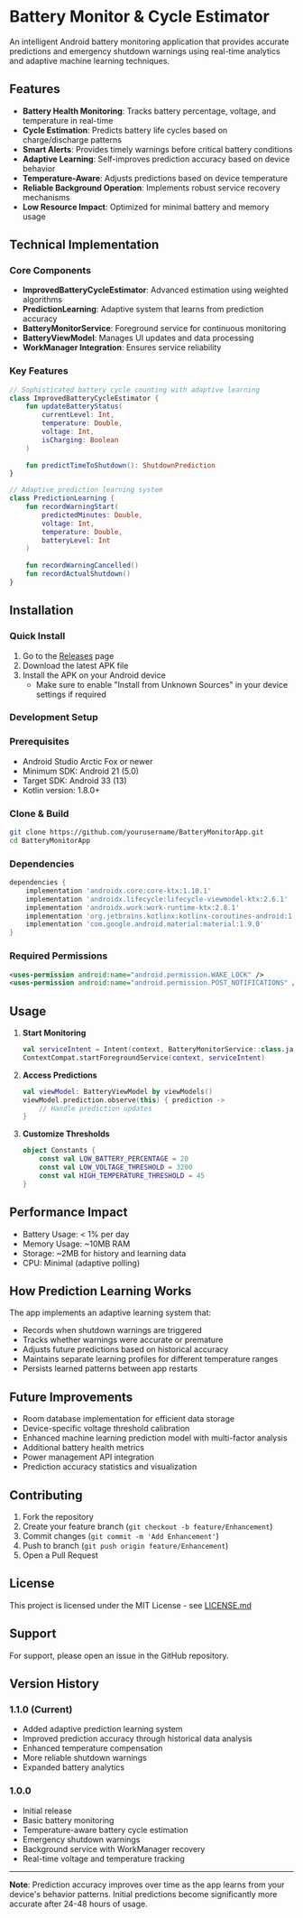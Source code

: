 # Battery Monitor & Cycle Estimator

An intelligent Android battery monitoring application that provides accurate predictions and emergency shutdown warnings using real-time analytics and adaptive machine learning techniques.

## Features

- **Battery Health Monitoring**: Tracks battery percentage, voltage, and temperature in real-time
- **Cycle Estimation**: Predicts battery life cycles based on charge/discharge patterns
- **Smart Alerts**: Provides timely warnings before critical battery conditions
- **Adaptive Learning**: Self-improves prediction accuracy based on device behavior
- **Temperature-Aware**: Adjusts predictions based on device temperature
- **Reliable Background Operation**: Implements robust service recovery mechanisms
- **Low Resource Impact**: Optimized for minimal battery and memory usage

## Technical Implementation

### Core Components

- **ImprovedBatteryCycleEstimator**: Advanced estimation using weighted algorithms
- **PredictionLearning**: Adaptive system that learns from prediction accuracy
- **BatteryMonitorService**: Foreground service for continuous monitoring
- **BatteryViewModel**: Manages UI updates and data processing
- **WorkManager Integration**: Ensures service reliability

### Key Features

```kotlin
// Sophisticated battery cycle counting with adaptive learning
class ImprovedBatteryCycleEstimator {
    fun updateBatteryStatus(
        currentLevel: Int,
        temperature: Double,
        voltage: Int,
        isCharging: Boolean
    )
    
    fun predictTimeToShutdown(): ShutdownPrediction
}

// Adaptive prediction learning system
class PredictionLearning {
    fun recordWarningStart(
        predictedMinutes: Double,
        voltage: Int,
        temperature: Double,
        batteryLevel: Int
    )
    
    fun recordWarningCancelled()
    fun recordActualShutdown()
}
```

## Installation

### Quick Install
1. Go to the [Releases](https://github.com/yourusername/BatteryMonitorApp/releases) page
2. Download the latest APK file
3. Install the APK on your Android device
   - Make sure to enable "Install from Unknown Sources" in your device settings if required

### Development Setup

### Prerequisites
- Android Studio Arctic Fox or newer
- Minimum SDK: Android 21 (5.0)
- Target SDK: Android 33 (13)
- Kotlin version: 1.8.0+

### Clone & Build

```sh
git clone https://github.com/yourusername/BatteryMonitorApp.git
cd BatteryMonitorApp
```

### Dependencies

```gradle
dependencies {
    implementation 'androidx.core:core-ktx:1.10.1'
    implementation 'androidx.lifecycle:lifecycle-viewmodel-ktx:2.6.1'
    implementation 'androidx.work:work-runtime-ktx:2.8.1'
    implementation 'org.jetbrains.kotlinx:kotlinx-coroutines-android:1.7.1'
    implementation 'com.google.android.material:material:1.9.0'
}
```

### Required Permissions

```xml
<uses-permission android:name="android.permission.WAKE_LOCK" />
<uses-permission android:name="android.permission.POST_NOTIFICATIONS" />
```

## Usage

1. **Start Monitoring**
   ```kotlin
   val serviceIntent = Intent(context, BatteryMonitorService::class.java)
   ContextCompat.startForegroundService(context, serviceIntent)
   ```

2. **Access Predictions**
   ```kotlin
   val viewModel: BatteryViewModel by viewModels()
   viewModel.prediction.observe(this) { prediction ->
       // Handle prediction updates
   }
   ```

3. **Customize Thresholds**
   ```kotlin
   object Constants {
       const val LOW_BATTERY_PERCENTAGE = 20
       const val LOW_VOLTAGE_THRESHOLD = 3200
       const val HIGH_TEMPERATURE_THRESHOLD = 45
   }
   ```

## Performance Impact

- Battery Usage: < 1% per day
- Memory Usage: ~10MB RAM
- Storage: ~2MB for history and learning data
- CPU: Minimal (adaptive polling)

## How Prediction Learning Works

The app implements an adaptive learning system that:
- Records when shutdown warnings are triggered
- Tracks whether warnings were accurate or premature
- Adjusts future predictions based on historical accuracy
- Maintains separate learning profiles for different temperature ranges
- Persists learned patterns between app restarts

## Future Improvements

- Room database implementation for efficient data storage
- Device-specific voltage threshold calibration
- Enhanced machine learning prediction model with multi-factor analysis
- Additional battery health metrics
- Power management API integration
- Prediction accuracy statistics and visualization

## Contributing

1. Fork the repository
2. Create your feature branch (`git checkout -b feature/Enhancement`)
3. Commit changes (`git commit -m 'Add Enhancement'`)
4. Push to branch (`git push origin feature/Enhancement`)
5. Open a Pull Request

## License

This project is licensed under the MIT License - see [LICENSE.md](LICENSE.md)

## Support

For support, please open an issue in the GitHub repository.

## Version History

### 1.1.0 (Current)
- Added adaptive prediction learning system
- Improved prediction accuracy through historical data analysis
- Enhanced temperature compensation
- More reliable shutdown warnings
- Expanded battery analytics

### 1.0.0
- Initial release
- Basic battery monitoring
- Temperature-aware battery cycle estimation
- Emergency shutdown warnings
- Background service with WorkManager recovery
- Real-time voltage and temperature tracking

---

**Note**: Prediction accuracy improves over time as the app learns from your device's behavior patterns. Initial predictions become significantly more accurate after 24-48 hours of usage.
